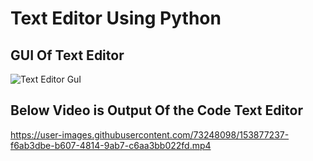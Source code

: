 # Text Editor Using Python

## GUI Of Text Editor

![Text Editor GuI](https://user-images.githubusercontent.com/73248098/153877463-d8c6d893-6b60-4651-ae87-accec2a1026d.png)


## Below Video is Output Of the Code Text Editor


https://user-images.githubusercontent.com/73248098/153877237-f6ab3dbe-b607-4814-9ab7-c6aa3bb022fd.mp4

